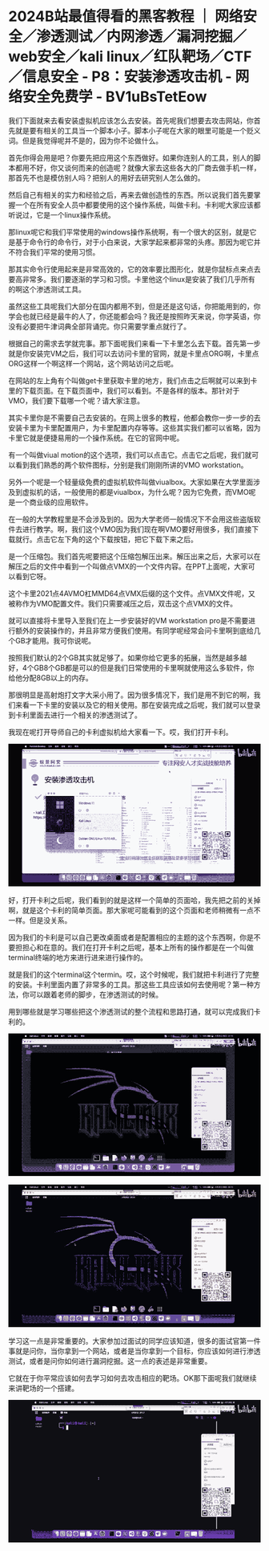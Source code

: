 # 2024B站最值得看的黑客教程 ｜ 网络安全／渗透测试／内网渗透／漏洞挖掘／web安全／kali linux／红队靶场／CTF／信息安全 - P8：安装渗透攻击机 - 网络安全免费学 - BV1uBsTetEow

我们下面就来去看安装虚拟机应该怎么去安装。首先呢我们想要去攻击网站，你首先就是要有相关的工具当一个脚本小子。脚本小子呢在大家的眼里可能是一个贬义词。但是我觉得呢并不是的，因为你不论做什么。

首先你得会用是吧？你要先把应用这个东西做好。如果你连别人的工具，别人的脚本都用不好，你又谈何而来的创造呢？就像大家去这些各大的厂商去做手机一样，那首先不也是模仿别人吗？把别人的用好去研究别人怎么做的。

然后自己有相关的实力和经验之后，再来去做创造性的东西。所以说我们首先要掌握一个在所有安全人员中都要使用的这个操作系统，叫做卡利。卡利呢大家应该都听说过，它是一个linux操作系统。

那linux呢它和我们平常使用的windows操作系统啊，有一个很大的区别，就是它是基于命令行的命令行，对于小白来说，大家学起来都非常的头疼。那因为呢它并不符合我们平常的使用习惯。

那其实命令行使用起来是非常高效的，它的效率要比图形化，就是你鼠标点来点去要高非常多。我们要逐渐的学习和习惯。卡里他这个linux是安装了我们几乎所有的啊这个渗透测试工具。

虽然这些工具呢我们大部分在国内都用不到，但是还是这句话，你把能用到的，你学会也就已经是最牛的人了，你还能都会吗？我还是按照昨天来说，你学英语，你没有必要把牛津词典全部背诵完。你只需要学重点就行了。

根据自己的需求去学就完事。那下面呢我们来看一下卡里怎么去下载。首先第一步就是你安装完VM之后，我们可以去访问卡里的官网，就是卡里点ORG啊，卡里点ORG这样一个啊这样一个网站，这个网站访问之后呢。

在网站的左上角有个叫做get卡里获取卡里的地方，我们点击之后啊就可以来到卡里的下载页面。在下载页面中，我们可以看到。不是各样的版本。那针对于VMO，我们要下载哪一个呢？请大家注意。

其实卡里你是不需要自己去安装的。在网上很多的教程，他都会教你一步一步的去安装卡里为卡里配置用户，为卡里配置内存等等。这些其实我们都可以省略，因为卡里它就是便捷易用的一个操作系统。在它的官网中呢。

有一个叫做viual motion的这个选项，我们可以点击它。点击它之后呢，我们就可以看到我们熟悉的两个软件图标，分别是我们刚刚所讲的VMO workstation。

另外一个呢是一个轻量级免费的虚拟机软件叫做viualbox。大家如果在大学里面涉及到虚拟机的话，一般使用的都是viualbox，为什么呢？因为它免费，而VMO呢是一个商业级的应用软件。

在一般的大学教程里是不会涉及到的。因为大学老师一般情况下不会用这些盗版软件去进行教学。啊，我们这个VMO因为我们现在啊VMO要好用很多，我们直接下载就行。点击它左下角的这个下载按钮，把它下载下来之后。

是一个压缩包。我们首先呢要把这个压缩包解压出来。解压出来之后，大家可以在解压之后的文件中看到一个叫做点VMX的一个文件内容。在PPT上面呢，大家可以看到它呀。

这个卡里2021点4AVMO杠MMD64点VMX后缀的这个文件。点VMX文件呢，又被称作为VMO配置文件。我们只需要减压之后，双击这个点VMX的文件。

就可以直接将卡里导入至我们在上一步安装好的VM workstation pro是不需要进行额外的安装操作的，并且非常方便我们使用。有同学呢经常会问卡里啊到底给几个GB才能用。我可你说呢。

按照我们默认的2个GB其实就足够了。如果你给它更多的拓展，当然是越多越好，4个GB8个GB都是可以的但是我们日常使用的卡里啊就使用这么多软件，你给他分配8GB以上的内存。

那很明显是高射炮打文字大采小用了。因为很多情况下，我们是用不到它的啊，我们来看一下卡里的安装以及它的相关使用。那在安装完成之后呢，我们就可以登录到卡利里面去进行一个相关的渗透测试了。

我现在呢打开导师自己的卡利虚拟机给大家看一下。哎，我们打开卡利。

![](img/584ccb9e56978de368e0a3a3557d44c8_1.png)

好，打开卡利之后呢，我们看到的就是这样一个简单的页面哈，我先把之前的关掉啊，就是这个卡利的简单页面。那大家呢可能看到的这个页面和老师稍微有一点不一样。但是没关系。

因为我们的卡利是可以自己更改桌面或者是配置相应的主题的这个东西啊，你是不要担担心和在意的。我们在打开卡利之后呢，基本上所有的操作都是在一个叫做terminal终端的地方来进行进来进行操作的。

就是我们的这个terminal这个termin。哎，这个时候呢，我们就把卡利进行了完整的安装。卡利里面内置了非常多的工具。那这些工具应该如何去使用呢？第一种方法，你可以跟着老师的脚步，在渗透测试的时候。

用到哪些就是学习哪些把这个渗透测试的整个流程和思路打通，就可以完成我们卡利的。

![](img/584ccb9e56978de368e0a3a3557d44c8_3.png)

![](img/584ccb9e56978de368e0a3a3557d44c8_4.png)

学习这一点是非常重要的。大家参加过面试的同学应该知道，很多的面试官第一件事就是问你，当你拿到一个网站，或者是当你拿到一个目标，你应该如何进行渗透测试，或者是问你如何进行漏洞挖掘。这一点的表述是非常重要。

它就在于你平常应该如何去学习如何去攻击相应的靶场。OK那下面呢我们就继续来讲靶场的一个搭建。

![](img/584ccb9e56978de368e0a3a3557d44c8_6.png)